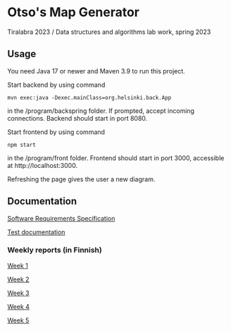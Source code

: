 # Otso's Map Generator
Tiralabra 2023 / Data structures and algorithms lab work, spring 2023


## Usage

You need Java 17 or newer and Maven 3.9 to run this project.

Start backend by using command

```mvn exec:java -Dexec.mainClass=org.helsinki.back.App```

in the /program/backspring folder. If prompted, accept incoming connections. Backend should start in port 8080.

Start frontend by using command

```npm start```

in the /program/front folder. Frontend should start in port 3000, accessible at http://localhost:3000.

Refreshing the page gives the user a new diagram.


## Documentation
[Software Requirements Specification](https://github.com/otsohelos/mapgenerator/blob/main/srs.md)

[Test documentation](https://github.com/otsohelos/mapgenerator/blob/main/docs/testing.md)

### Weekly reports (in Finnish)
[Week 1](https://github.com/otsohelos/mapgenerator/blob/main/viikkoraportit/viikko1.md)

[Week 2](https://github.com/otsohelos/mapgenerator/blob/main/viikkoraportit/viikko2.md)

[Week 3](https://github.com/otsohelos/mapgenerator/blob/main/viikkoraportit/viikko3.md)

[Week 4](https://github.com/otsohelos/mapgenerator/blob/main/viikkoraportit/viikko4.md)

[Week 5](https://github.com/otsohelos/mapgenerator/blob/main/viikkoraportit/viikko5.md)

<!--[Week 6](https://github.com/otsohelos/mapgenerator/blob/main/viikkoraportit/viikko6.md)-->